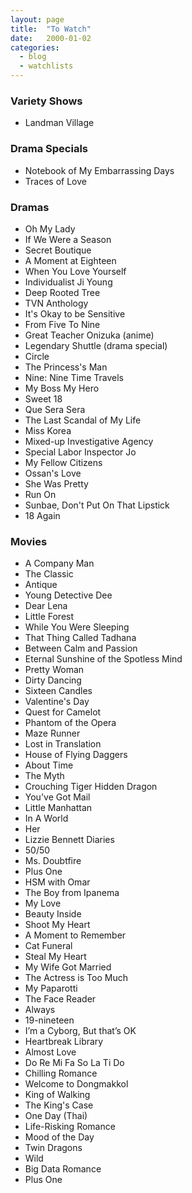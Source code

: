 ```yaml
---
layout: page
title:  "To Watch"
date:   2000-01-02
categories:
  - blog
  - watchlists
---
```


### Variety Shows
* Landman Village

### Drama Specials
* Notebook of My Embarrassing Days
* Traces of Love

### Dramas

* Oh My Lady
* If We Were a Season
* Secret Boutique
* A Moment at Eighteen
* When You Love Yourself
* Individualist Ji Young
* Deep Rooted Tree
* TVN Anthology
* It's Okay to be Sensitive
* From Five To Nine
* Great Teacher Onizuka (anime)
* Legendary Shuttle (drama special)
* Circle
* The Princess's Man
* Nine: Nine Time Travels
* My Boss My Hero
* Sweet 18
* Que Sera Sera
* The Last Scandal of My Life
* Miss Korea
* Mixed-up Investigative Agency
* Special Labor Inspector Jo
* My Fellow Citizens
* Ossan's Love
* She Was Pretty
* Run On
* Sunbae, Don't Put On That Lipstick
* 18 Again

### Movies

* A Company Man
* The Classic
* Antique
* Young Detective Dee
* Dear Lena
* Little Forest
* While You Were Sleeping
* That Thing Called Tadhana
* Between Calm and Passion
* Eternal Sunshine of the Spotless Mind
* Pretty Woman
* Dirty Dancing
* Sixteen Candles
* Valentine's Day
* Quest for Camelot
* Phantom of the Opera
* Maze Runner
* Lost in Translation
* House of Flying Daggers
* About Time
* The Myth
* Crouching Tiger Hidden Dragon
* You've Got Mail
* Little Manhattan
* In A World
* Her
* Lizzie Bennett Diaries
* 50/50
* Ms. Doubtfire
* Plus One
* HSM with Omar
* The Boy from Ipanema
* My Love
* Beauty Inside
* Shoot My Heart
* A Moment to Remember
* Cat Funeral
* Steal My Heart
* My Wife Got Married
* The Actress is Too Much
* My Paparotti
* The Face Reader
* Always
* 19-nineteen
* I’m a Cyborg, But that’s OK
* Heartbreak Library
* Almost Love
* Do Re Mi Fa So La Ti Do
* Chilling Romance
* Welcome to Dongmakkol
* King of Walking
* The King's Case
* One Day (Thai)
* Life-Risking Romance
* Mood of the Day
* Twin Dragons
* Wild
* Big Data Romance
* Plus One
